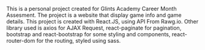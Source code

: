 This is a personal project created for Glints Academy Career Month Assesment. The project is a website that display game info and game details.
This project is created with React.JS, using API From Rawg.io. Other library used is axios for AJAX Request, react-paginate for pagination, bootstrap and react-bootstrap for some styling and components, react-router-dom for the routing, styled using sass.
